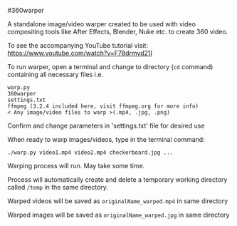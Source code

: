 #360warper   

A standalone image/video warper created to be used with video compositing tools like After Effects, Blender, Nuke etc. to create 360 video.

To see the accompanying YouTube tutorial visit:
https://www.youtube.com/watch?v=F78drmyd21I

To run warper, open a terminal and change to directory (`cd` command) containing all necessary files i.e.

    warp.py
    360warper
    settings.txt
    ffmpeg (3.2.4 included here, visit ffmpeg.org for more info)
    < Any image/video files to warp >(.mp4, .jpg, .png)

Confirm and change parameters in 'settings.txt' file for desired use

When ready to warp images/videos, type in the terminal command:

    ./warp.py video1.mp4 video2.mp4 checkerboard.jpg ...

Warping process will run. May take some time.

Process will automatically create and delete a temporary working directory called `/temp` in the same directory.

Warped videos will be saved as `originalName_warped.mp4` in same directory

Warped images will be saved as `originalName_warped.jpg` in same directory

